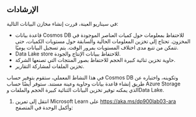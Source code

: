 ﻿---
lab:
    title: 'النشاط المعملي 03: توفير خدمات بيانات Azure غير الارتباطية'
    module: 'الوحدة 03: استكشاف البيانات غير الارتباطية في Azure'
---

## الإرشادات
في سيناريو العينة، قررت إنشاء مخازن البيانات التالية:

* قاعدة بيانات Cosmos DB للاحتفاظ بمعلومات حول كميات العناصر الموجودة في المخزون. تحتاج إلى تخزين المعلومات الحالية والسابقة حول مستويات الكميات، حتى تتمكن من تتبع مدى اختلاف المستويات بمرور الوقت. يتم تسجيل البيانات يوميًا.
* Data Lake store للاحتفاظ ببيانات الإنتاج والجودة.
* حاوية تخزين ثنائية كبيرة الحجم للاحتفاظ بصور المنتجات التي تصنعها الشركة.
* تخزين الملفات لمشاركة التقارير.

في هذا النشاط المعملي، ستقوم بتوفير حساب Cosmos DB وتكوينه، واختباره عن طريق إنشاء قاعدة بيانات وحاوية وعينة مستند. ستوفر أيضًا حساب Azure Storage الذي يمكنه توفير تخزين البيانات الثنائية كبيرة الحجم والملفات وData Lake.

1.	انتقل إلى تمرين Microsoft Learn على https://aka.ms/dp900lab03-ara وأكمل الوحدة في المتصفح: 
